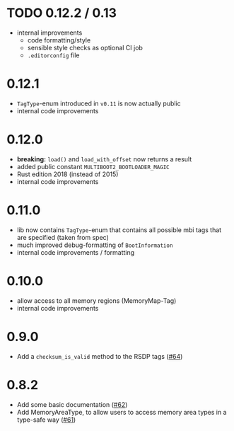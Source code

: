 # TODO 0.12.2 / 0.13
- internal improvements
  - code formatting/style
  - sensible style checks as optional CI job
  - `.editorconfig` file

# 0.12.1
- `TagType`-enum introduced in `v0.11` is now actually public
- internal code improvements

# 0.12.0

- **breaking:** `load()` and `load_with_offset` now returns a result
- added public constant `MULTIBOOT2_BOOTLOADER_MAGIC`
- Rust edition 2018 (instead of 2015)
- internal code improvements

# 0.11.0

- lib now contains `TagType`-enum that contains
  all possible mbi tags that are specified (taken from spec)
- much improved debug-formatting of `BootInformation`
- internal code improvements / formatting

# 0.10.0
- allow access to all memory regions (MemoryMap-Tag)
- internal code improvements

# 0.9.0

- Add a `checksum_is_valid` method to the RSDP tags ([#64](https://github.com/rust-osdev/multiboot2/pull/64))

# 0.8.2

- Add some basic documentation ([#62](https://github.com/rust-osdev/multiboot2/pull/62))
- Add MemoryAreaType, to allow users to access memory area types in a type-safe way ([#61](https://github.com/rust-osdev/multiboot2/pull/61))

